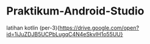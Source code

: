 # Praktikum-Android-Studio

latihan kotlin (per-3){https://drive.google.com/open?id=1iJuZDJB5UCPbLugqC4N4eSkvIH1o55UU}


